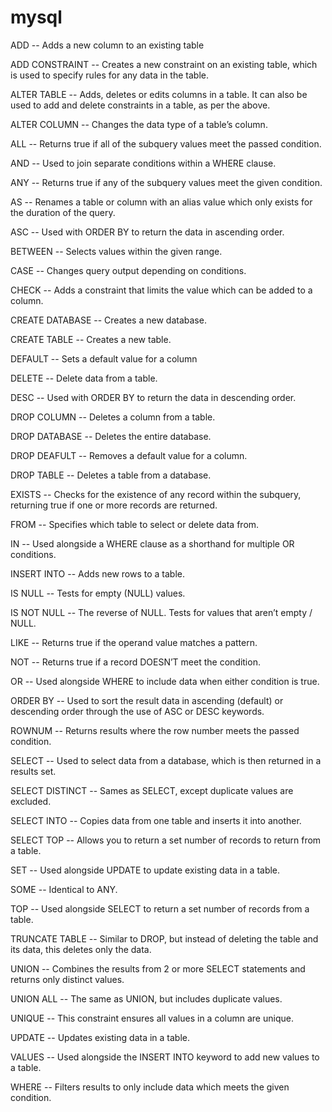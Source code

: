 # mysql

ADD -- Adds a new column to an existing table

ADD CONSTRAINT -- Creates a new constraint on an existing table, which is used to specify rules for any data in the table.

ALTER TABLE -- Adds, deletes or edits columns in a table. It can also be used to add and delete constraints in a table, as per the above.

ALTER COLUMN -- Changes the data type of a table’s column.

ALL -- Returns true if all of the subquery values meet the passed condition.

AND -- Used to join separate conditions within a WHERE clause.

ANY -- Returns true if any of the subquery values meet the given condition.

AS -- Renames a table or column with an alias value which only exists for the duration of the query.

ASC -- Used with ORDER BY to return the data in ascending order.

BETWEEN -- Selects values within the given range.

CASE -- Changes query output depending on conditions.

CHECK -- Adds a constraint that limits the value which can be added to a column.

CREATE DATABASE -- Creates a new database.

CREATE TABLE -- Creates a new table. 

DEFAULT -- Sets a default value for a column

DELETE -- Delete data from a table.

DESC -- Used with ORDER BY to return the data in descending order.

DROP COLUMN -- Deletes a column from a table.

DROP DATABASE -- Deletes the entire database.

DROP DEAFULT -- Removes a default value for a column.

DROP TABLE -- Deletes a table from a database.

EXISTS -- Checks for the existence of any record within the subquery, returning true if one or more records are returned.

FROM -- Specifies which table to select or delete data from.

IN --  Used alongside a WHERE clause as a shorthand for multiple OR conditions.

INSERT INTO -- Adds new rows to a table.

IS NULL -- Tests for empty (NULL) values.

IS NOT NULL -- The reverse of NULL. Tests for values that aren’t empty / NULL.

LIKE -- Returns true if the operand value matches a pattern.

NOT -- Returns true if a record DOESN’T meet the condition.
 
OR -- Used alongside WHERE to include data when either condition is true.

ORDER BY -- Used to sort the result data in ascending (default) or descending order through the use of ASC or DESC keywords.

ROWNUM -- Returns results where the row number meets the passed condition.

SELECT -- Used to select data from a database, which is then returned in a results set.

SELECT DISTINCT -- Sames as SELECT, except duplicate values are excluded.

SELECT INTO -- Copies data from one table and inserts it into another.

SELECT TOP -- Allows you to return a set number of records to return from a table.

SET -- Used alongside UPDATE to update existing data in a table.

SOME -- Identical to ANY.

TOP -- Used alongside SELECT to return a set number of records from a table.

TRUNCATE TABLE -- Similar to DROP, but instead of deleting the table and its data, this deletes only the data.

UNION -- Combines the results from 2 or more SELECT statements and returns only distinct values.

UNION ALL -- The same as UNION, but includes duplicate values.

UNIQUE -- This constraint ensures all values in a column are unique.

UPDATE -- Updates existing data in a table.

VALUES -- Used alongside the INSERT INTO keyword to add new values to a table.

WHERE -- Filters results to only include data which meets the given condition.
